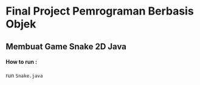 # Final Project Pemrograman Berbasis Objek
## Membuat Game Snake 2D Java

#### How to run :
run `Snake.java`
